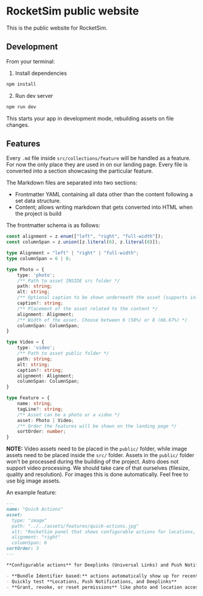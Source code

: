 # RocketSim public website

This is the public website for RocketSim.

## Development

From your terminal:

1. Install dependencies

```sh
npm install
```

2. Run dev server

```sh
npm run dev
```

This starts your app in development mode, rebuilding assets on file changes.

## Features

Every `.md` file inside `src/collections/feature` will be handled as a feature. For now the only place they are used in on our landing page. Every file is converted into a section showcasing the particular feature.

The Markdown files are separated into two sections:

- Frontmatter YAML containing all data other than the content following a set data structure.
- Content; allows writing markdown that gets converted into HTML when the project is build

The frontmatter schema is as follows:

```typescript
const alignment = z.enum(["left", "right", "full-width"]);
const columnSpan = z.union([z.literal(6), z.literal(8)]);

type Alignment = "left" | "right" | "full-width";
type columnSpan = 6 | 8;

type Photo = {
    type: 'photo';
    /** Path to asset INSIDE src folder */
    path: string;
    alt: string;
    /** Optional caption to be shown underneath the asset (supports inline markdown) */
    caption?: string;
    /** Placement of the asset related to the content */
    alignment: Alignment;
    /** Width of the asset. Choose between 6 (50%) or 8 (66.67%) */
    columnSpan: ColumnSpan;
}

type Video = {
    type: 'video';
    /** Path to asset public folder */
    path: string;
    alt: string;
    caption?: string;
    alignment: Alignment;
    columnSpan: ColumnSpan;
}

type Feature = {
    name: string;
    tagLine?: string;
    /** Asset can be a photo or a video */
    asset: Photo | Video;
    /** Order the features will be shown on the landing page */
    sortOrder: number;
}
```

**NOTE:** Video assets need to be placed in the `public/` folder, while image assets need to be placed inside the `src/` folder. Assets in the `public/` folder won't be processed during the building of the project. Astro does not support video processing. We should take care of that ourselves (filesize, quality and resolution). For images this is done automatically. Feel free to use big image assets.

An example feature:
```md
---
name: "Quick Actions"
asset:
  type: "image"
  path: "../../assets/features/quick-actions.jpg"
  alt: "RocketSim panel that shows configurable actions for locations, push notifications and deeplinks."
  alignment: "right"
  columnSpan: 6
sortOrder: 3
---

**Configurable actions** for Deeplinks (Universal Links) and Push Notifications. Control permissions.

- **Bundle Identifier based:** actions automatically show up for recent builds
- Quickly test **Locations, Push Notifications, and Deeplinks**
- **Grant, revoke, or reset permissions** like photo and location access, allowing you to quicker test related implementations
```